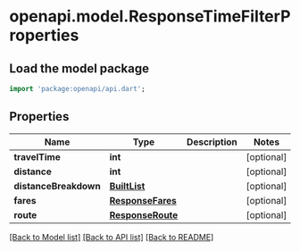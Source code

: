 # openapi.model.ResponseTimeFilterProperties

## Load the model package
```dart
import 'package:openapi/api.dart';
```

## Properties
Name | Type | Description | Notes
------------ | ------------- | ------------- | -------------
**travelTime** | **int** |  | [optional] 
**distance** | **int** |  | [optional] 
**distanceBreakdown** | [**BuiltList<ResponseDistanceBreakdownItem>**](ResponseDistanceBreakdownItem.md) |  | [optional] 
**fares** | [**ResponseFares**](ResponseFares.md) |  | [optional] 
**route** | [**ResponseRoute**](ResponseRoute.md) |  | [optional] 

[[Back to Model list]](../README.md#documentation-for-models) [[Back to API list]](../README.md#documentation-for-api-endpoints) [[Back to README]](../README.md)


